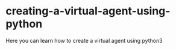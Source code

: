 # creating-a-virtual-agent-using-python
Here you can learn how to create a virtual agent using python3
